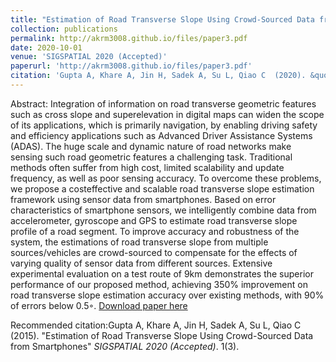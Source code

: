 ```yaml
---
title: "Estimation of Road Transverse Slope Using Crowd-Sourced Data from Smartphones"
collection: publications
permalink: http://akrm3008.github.io/files/paper3.pdf
date: 2020-10-01
venue: 'SIGSPATIAL 2020 (Accepted)'
paperurl: 'http://akrm3008.github.io/files/paper3.pdf'
citation: 'Gupta A, Khare A, Jin H, Sadek A, Su L, Qiao C  (2020). &quot; Estimation of Road Transverse Slope Using Crowd-Sourced Data from Smartphones.&quot; <i>Accepted SIGSPATIAL 2020</i>. '
---
```

Abstract: Integration of information on road transverse geometric features such as cross slope and superelevation in digital maps can widen the scope of its applications, which is primarily navigation, by enabling driving safety and efficiency applications such as Advanced Driver Assistance Systems (ADAS). The huge scale and dynamic
nature of road networks make sensing such road geometric features a challenging task. Traditional methods often suffer from high cost, limited scalability and update frequency, as well as poor sensing accuracy. To overcome these problems, we propose a costeffective and scalable road transverse slope estimation framework using sensor data from smartphones. Based on error characteristics of smartphone sensors, we intelligently combine data from accelerometer, gyroscope and GPS to estimate road transverse slope profile of a road segment. To improve accuracy and robustness of the system, the estimations of road transverse slope from multiple sources/vehicles are crowd-sourced to compensate for the effects
of varying quality of sensor data from different sources. Extensive experimental evaluation on a test route of 9km demonstrates the superior performance of our proposed method, achieving 350% improvement on road transverse slope estimation accuracy over existing methods, with 90% of errors below 0.5◦.
[Download paper here](http://akrm3008.github.io/files/paper3.pdf)

Recommended citation:Gupta A, Khare A, Jin H, Sadek A, Su L, Qiao C (2015). "Estimation of Road Transverse Slope Using Crowd-Sourced Data from Smartphones" <i>SIGSPATIAL 2020 (Accepted)</i>. 1(3).
